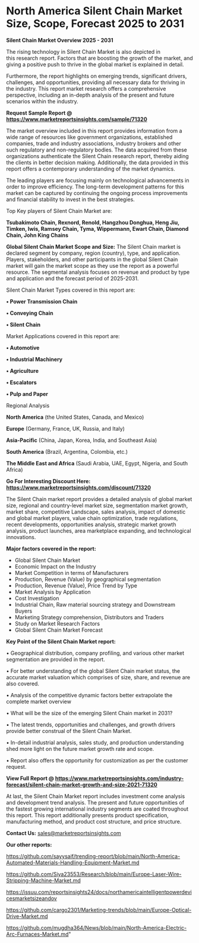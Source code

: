 # North America Silent Chain Market Size, Scope, Forecast 2025 to 2031

<Strong> Silent Chain Market Overview 2025 - 2031</strong>

The rising technology in Silent Chain Market is also depicted in this research report. Factors that are boosting the growth of the market, and giving a positive push to thrive in the global market is explained in detail.

Furthermore, the report highlights on emerging trends, significant drivers, challenges, and opportunities, providing all necessary data for thriving in the industry. This report market research offers a comprehensive perspective, including an in-depth analysis of the present and future scenarios within the industry.

<strong>Request Sample Report @ <a href=https://www.marketreportsinsights.com/sample/71320>https://www.marketreportsinsights.com/sample/71320</a></strong>

The market overview included in this report provides information from a wide range of resources like government organizations, established companies, trade and industry associations, industry brokers and other such regulatory and non-regulatory bodies. The data acquired from these organizations authenticate the Silent Chain research report, thereby aiding the clients in better decision making. Additionally, the data provided in this report offers a contemporary understanding of the market dynamics.

The leading players are focusing mainly on technological advancements in order to improve efficiency. The long-term development patterns for this market can be captured by continuing the ongoing process improvements and financial stability to invest in the best strategies.

Top Key players of Silent Chain Market are:

<strong>Tsubakimoto Chain, Rexnord, Renold, Hangzhou Donghua, Heng Jiu, Timken, Iwis, Ramsey Chain, Tyma, Wippermann, Ewart Chain, Diamond Chain, John King Chains</strong>

<strong><b>Global Silent Chain Market Scope and Size:</b></strong>
The Silent Chain market is declared segment by company, region (country), type, and application. Players, stakeholders, and other participants in the global Silent Chain market will gain the market scope as they use the report as a powerful resource. The segmental analysis focuses on revenue and product by type and application and the forecast period of 2025-2031.

Silent Chain Market Types covered in this report are:

<strong>• Power Transmission Chain

• Conveying Chain

• Silent Chain</strong>

Market Applications covered in this report are:

<strong>• Automotive

• Industrial Machinery

• Agriculture

• Escalators

• Pulp and Paper</strong> 

Regional Analysis

<strong>North America</strong> (the United States, Canada, and Mexico)

<strong>Europe</strong> (Germany, France, UK, Russia, and Italy)

<strong>Asia-Pacific</strong> (China, Japan, Korea, India, and Southeast Asia)

<strong>South America</strong> (Brazil, Argentina, Colombia, etc.)

<strong>The Middle East and Africa</strong> (Saudi Arabia, UAE, Egypt, Nigeria, and South Africa)

<strong>Go For Interesting Discount Here: <a href=https://www.marketreportsinsights.com/discount/71320>https://www.marketreportsinsights.com/discount/71320</a></strong>

The Silent Chain market report provides a detailed analysis of global market size, regional and country-level market size, segmentation market growth, market share, competitive Landscape, sales analysis, impact of domestic and global market players, value chain optimization, trade regulations, recent developments, opportunities analysis, strategic market growth analysis, product launches, area marketplace expanding, and technological innovations.

<strong><b>Major factors covered in the report:</b></strong>
<ul>
  <li>Global Silent Chain Market </li>
  <li>Economic Impact on the Industry</li>
  <li>Market Competition in terms of Manufacturers</li>
  <li>Production, Revenue (Value) by geographical segmentation</li>
  <li>Production, Revenue (Value), Price Trend by Type</li>
  <li>Market Analysis by Application</li>
  <li>Cost Investigation</li>
  <li>Industrial Chain, Raw material sourcing strategy and Downstream Buyers</li>
  <li>Marketing Strategy comprehension, Distributors and Traders</li>
  <li>Study on Market Research Factors</li>
  <li>Global Silent Chain Market Forecast</li>
</ul>

<strong><b>Key Point of the Silent Chain Market report:</b></strong>

• Geographical distribution, company profiling, and various other market segmentation are provided in the report.

• For better understanding of the global Silent Chain market status, the accurate market valuation which comprises of size, share, and revenue are also covered.

• Analysis of the competitive dynamic factors better extrapolate the complete market overview

• What will be the size of the emerging Silent Chain market in 2031?

• The latest trends, opportunities and challenges, and growth drivers provide better construal of the Silent Chain Market.

• In-detail industrial analysis, sales study, and production understanding shed more light on the future market growth rate and scope.

• Report also offers the opportunity for customization as per the customer request.

<strong><b>View Full Report @ <a href=https://www.marketreportsinsights.com/industry-forecast/silent-chain-market-growth-and-size-2021-71320>https://www.marketreportsinsights.com/industry-forecast/silent-chain-market-growth-and-size-2021-71320</a></b></strong>


At last, the Silent Chain Market report includes investment come analysis and development trend analysis. The present and future opportunities of the fastest growing international industry segments are coated throughout this report. This report additionally presents product specification, manufacturing method, and product cost structure, and price structure.

<strong>Contact Us:</strong>
sales@marketreportsinsights.com

<strong>Our other reports:</strong>

<a href=https://github.com/sayysaif/trending-report/blob/main/North-America-Automated-Materials-Handling-Equipment-Market.md>https://github.com/sayysaif/trending-report/blob/main/North-America-Automated-Materials-Handling-Equipment-Market.md</a>

<a href=https://github.com/Siya23553/Research/blob/main/Europe-Laser-Wire-Stripping-Machine-Market.md>https://github.com/Siya23553/Research/blob/main/Europe-Laser-Wire-Stripping-Machine-Market.md</a>

<a href=https://issuu.com/reportsinsights24/docs/northamericaintelligentpowerdevicesmarketsizeandov>https://issuu.com/reportsinsights24/docs/northamericaintelligentpowerdevicesmarketsizeandov</a>

<a href=https://github.com/cargo2301/Marketing-trends/blob/main/Europe-Optical-Drive-Market.md>https://github.com/cargo2301/Marketing-trends/blob/main/Europe-Optical-Drive-Market.md</a>

<a href=https://github.com/mugdha364/News/blob/main/North-America-Electric-Arc-Furnaces-Market.md>https://github.com/mugdha364/News/blob/main/North-America-Electric-Arc-Furnaces-Market.md</a>"
